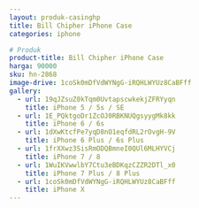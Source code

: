 ```yaml
---
layout: produk-casinghp
title: Bill Chipher iPhone Case
categories: iphone

# Produk
product-title: Bill Chipher iPhone Case
harga: 90000
sku: hn-2868
image-drive: 1coSk0mDfVdWYNgG-iRQHLWYUz8CaBFff
gallery:
  - url: 19qJZsuZ0kTqm0UvtapscwkekjZFRYyqn
    title: iPhone 5 / 5s / SE
  - url: 1E_PQktgoDr1ZcOJ0RBKNUQgsyygMk8kk
    title: iPhone 6 / 6s
  - url: 1dXwKtcfPe7yqD8nO1eqfdRL2rOvgH-9V
    title: iPhone 6 Plus / 6s Plus
  - url: 1frXXwz3SisRmODQBmneI0QUl6MLHYVCj
    title: iPhone 7 / 8
  - url: 1WuIKVwwlbY7Ctu3eBDKqzCZZR2DTl_x0
    title: iPhone 7 Plus / 8 Plus
  - url: 1coSk0mDfVdWYNgG-iRQHLWYUz8CaBFff
    title: iPhone X
---
```

